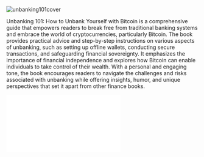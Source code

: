 ![unbanking101cover](https://github.com/JiriJAdam/Unbanking-101-How-to-Unbank-Yourself-with-Bitcoin/assets/54760137/25c45859-d475-4ec5-9e98-739f35cb74ce)


Unbanking 101: How to Unbank Yourself with Bitcoin is a comprehensive guide that empowers readers to break free from traditional banking systems and embrace the world of cryptocurrencies, particularly Bitcoin. The book provides practical advice and step-by-step instructions on various aspects of unbanking, such as setting up offline wallets, conducting secure transactions, and safeguarding financial sovereignty. It emphasizes the importance of financial independence and explores how Bitcoin can enable individuals to take control of their wealth. With a personal and engaging tone, the book encourages readers to navigate the challenges and risks associated with unbanking while offering insights, humor, and unique perspectives that set it apart from other finance books.

![Unbanking 101: How to Unbank Yourself with Bitcoin](Unbanking101HowtoUnbankYourselfwithBitcoin.pdf)
